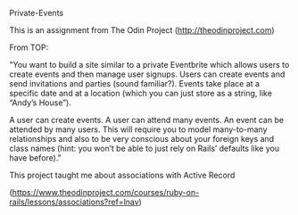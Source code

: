 Private-Events

This is an assignment from The Odin Project (http://theodinproject.com)

From TOP:

"You want to build a site similar to a private Eventbrite which allows users to create events and then manage user signups. Users can create events and send invitations and parties (sound familiar?). Events take place at a specific date and at a location (which you can just store as a string, like “Andy’s House”).

A user can create events. A user can attend many events. An event can be attended by many users. This will require you to model many-to-many relationships and also to be very conscious about your foreign keys and class names (hint: you won’t be able to just rely on Rails’ defaults like you have before)."

This project taught me about associations with Active Record

(https://www.theodinproject.com/courses/ruby-on-rails/lessons/associations?ref=lnav)